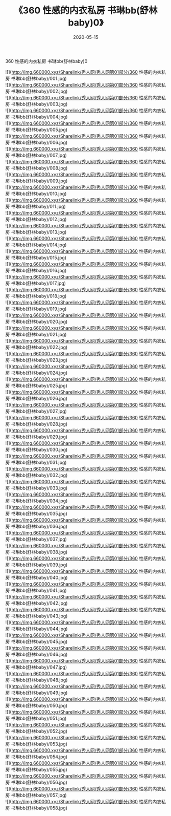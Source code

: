 ﻿---
layout: post
title:  《360 性感的内衣私房 书琳bb(舒林baby)0》
date:   2020-05-15
img: http://img.660000.xyz/Sharelink/秀人网/秀人网第01部分/360 性感的内衣私房 书琳bb(舒林baby)0/000.jpg
categories: [美女, 清纯, 唯美]
---

360 性感的内衣私房 书琳bb(舒林baby)0

  ![](http://img.660000.xyz/Sharelink/秀人网/秀人网第01部分/360 性感的内衣私房 书琳bb(舒林baby)/001.jpg) <br> ![](http://img.660000.xyz/Sharelink/秀人网/秀人网第01部分/360 性感的内衣私房 书琳bb(舒林baby)/002.jpg) <br> ![](http://img.660000.xyz/Sharelink/秀人网/秀人网第01部分/360 性感的内衣私房 书琳bb(舒林baby)/003.jpg) <br> ![](http://img.660000.xyz/Sharelink/秀人网/秀人网第01部分/360 性感的内衣私房 书琳bb(舒林baby)/004.jpg) <br> ![](http://img.660000.xyz/Sharelink/秀人网/秀人网第01部分/360 性感的内衣私房 书琳bb(舒林baby)/005.jpg) <br> ![](http://img.660000.xyz/Sharelink/秀人网/秀人网第01部分/360 性感的内衣私房 书琳bb(舒林baby)/006.jpg) <br> ![](http://img.660000.xyz/Sharelink/秀人网/秀人网第01部分/360 性感的内衣私房 书琳bb(舒林baby)/007.jpg) <br> ![](http://img.660000.xyz/Sharelink/秀人网/秀人网第01部分/360 性感的内衣私房 书琳bb(舒林baby)/008.jpg) <br> ![](http://img.660000.xyz/Sharelink/秀人网/秀人网第01部分/360 性感的内衣私房 书琳bb(舒林baby)/009.jpg) <br> ![](http://img.660000.xyz/Sharelink/秀人网/秀人网第01部分/360 性感的内衣私房 书琳bb(舒林baby)/010.jpg) <br> ![](http://img.660000.xyz/Sharelink/秀人网/秀人网第01部分/360 性感的内衣私房 书琳bb(舒林baby)/011.jpg) <br> ![](http://img.660000.xyz/Sharelink/秀人网/秀人网第01部分/360 性感的内衣私房 书琳bb(舒林baby)/012.jpg) <br> ![](http://img.660000.xyz/Sharelink/秀人网/秀人网第01部分/360 性感的内衣私房 书琳bb(舒林baby)/013.jpg) <br> ![](http://img.660000.xyz/Sharelink/秀人网/秀人网第01部分/360 性感的内衣私房 书琳bb(舒林baby)/014.jpg) <br> ![](http://img.660000.xyz/Sharelink/秀人网/秀人网第01部分/360 性感的内衣私房 书琳bb(舒林baby)/015.jpg) <br> ![](http://img.660000.xyz/Sharelink/秀人网/秀人网第01部分/360 性感的内衣私房 书琳bb(舒林baby)/016.jpg) <br> ![](http://img.660000.xyz/Sharelink/秀人网/秀人网第01部分/360 性感的内衣私房 书琳bb(舒林baby)/017.jpg) <br> ![](http://img.660000.xyz/Sharelink/秀人网/秀人网第01部分/360 性感的内衣私房 书琳bb(舒林baby)/018.jpg) <br> ![](http://img.660000.xyz/Sharelink/秀人网/秀人网第01部分/360 性感的内衣私房 书琳bb(舒林baby)/019.jpg) <br> ![](http://img.660000.xyz/Sharelink/秀人网/秀人网第01部分/360 性感的内衣私房 书琳bb(舒林baby)/020.jpg) <br> ![](http://img.660000.xyz/Sharelink/秀人网/秀人网第01部分/360 性感的内衣私房 书琳bb(舒林baby)/021.jpg) <br> ![](http://img.660000.xyz/Sharelink/秀人网/秀人网第01部分/360 性感的内衣私房 书琳bb(舒林baby)/022.jpg) <br> ![](http://img.660000.xyz/Sharelink/秀人网/秀人网第01部分/360 性感的内衣私房 书琳bb(舒林baby)/023.jpg) <br> ![](http://img.660000.xyz/Sharelink/秀人网/秀人网第01部分/360 性感的内衣私房 书琳bb(舒林baby)/024.jpg) <br> ![](http://img.660000.xyz/Sharelink/秀人网/秀人网第01部分/360 性感的内衣私房 书琳bb(舒林baby)/025.jpg) <br> ![](http://img.660000.xyz/Sharelink/秀人网/秀人网第01部分/360 性感的内衣私房 书琳bb(舒林baby)/026.jpg) <br> ![](http://img.660000.xyz/Sharelink/秀人网/秀人网第01部分/360 性感的内衣私房 书琳bb(舒林baby)/027.jpg) <br> ![](http://img.660000.xyz/Sharelink/秀人网/秀人网第01部分/360 性感的内衣私房 书琳bb(舒林baby)/028.jpg) <br> ![](http://img.660000.xyz/Sharelink/秀人网/秀人网第01部分/360 性感的内衣私房 书琳bb(舒林baby)/029.jpg) <br> ![](http://img.660000.xyz/Sharelink/秀人网/秀人网第01部分/360 性感的内衣私房 书琳bb(舒林baby)/030.jpg) <br> ![](http://img.660000.xyz/Sharelink/秀人网/秀人网第01部分/360 性感的内衣私房 书琳bb(舒林baby)/031.jpg) <br> ![](http://img.660000.xyz/Sharelink/秀人网/秀人网第01部分/360 性感的内衣私房 书琳bb(舒林baby)/032.jpg) <br> ![](http://img.660000.xyz/Sharelink/秀人网/秀人网第01部分/360 性感的内衣私房 书琳bb(舒林baby)/033.jpg) <br> ![](http://img.660000.xyz/Sharelink/秀人网/秀人网第01部分/360 性感的内衣私房 书琳bb(舒林baby)/034.jpg) <br> ![](http://img.660000.xyz/Sharelink/秀人网/秀人网第01部分/360 性感的内衣私房 书琳bb(舒林baby)/035.jpg) <br> ![](http://img.660000.xyz/Sharelink/秀人网/秀人网第01部分/360 性感的内衣私房 书琳bb(舒林baby)/036.jpg) <br> ![](http://img.660000.xyz/Sharelink/秀人网/秀人网第01部分/360 性感的内衣私房 书琳bb(舒林baby)/037.jpg) <br> ![](http://img.660000.xyz/Sharelink/秀人网/秀人网第01部分/360 性感的内衣私房 书琳bb(舒林baby)/038.jpg) <br> ![](http://img.660000.xyz/Sharelink/秀人网/秀人网第01部分/360 性感的内衣私房 书琳bb(舒林baby)/039.jpg) <br> ![](http://img.660000.xyz/Sharelink/秀人网/秀人网第01部分/360 性感的内衣私房 书琳bb(舒林baby)/040.jpg) <br> ![](http://img.660000.xyz/Sharelink/秀人网/秀人网第01部分/360 性感的内衣私房 书琳bb(舒林baby)/041.jpg) <br> ![](http://img.660000.xyz/Sharelink/秀人网/秀人网第01部分/360 性感的内衣私房 书琳bb(舒林baby)/042.jpg) <br> ![](http://img.660000.xyz/Sharelink/秀人网/秀人网第01部分/360 性感的内衣私房 书琳bb(舒林baby)/043.jpg) <br> ![](http://img.660000.xyz/Sharelink/秀人网/秀人网第01部分/360 性感的内衣私房 书琳bb(舒林baby)/044.jpg) <br> ![](http://img.660000.xyz/Sharelink/秀人网/秀人网第01部分/360 性感的内衣私房 书琳bb(舒林baby)/045.jpg) <br> ![](http://img.660000.xyz/Sharelink/秀人网/秀人网第01部分/360 性感的内衣私房 书琳bb(舒林baby)/046.jpg) <br> ![](http://img.660000.xyz/Sharelink/秀人网/秀人网第01部分/360 性感的内衣私房 书琳bb(舒林baby)/047.jpg) <br> ![](http://img.660000.xyz/Sharelink/秀人网/秀人网第01部分/360 性感的内衣私房 书琳bb(舒林baby)/048.jpg) <br> ![](http://img.660000.xyz/Sharelink/秀人网/秀人网第01部分/360 性感的内衣私房 书琳bb(舒林baby)/049.jpg) <br> ![](http://img.660000.xyz/Sharelink/秀人网/秀人网第01部分/360 性感的内衣私房 书琳bb(舒林baby)/050.jpg) <br> ![](http://img.660000.xyz/Sharelink/秀人网/秀人网第01部分/360 性感的内衣私房 书琳bb(舒林baby)/051.jpg) <br> ![](http://img.660000.xyz/Sharelink/秀人网/秀人网第01部分/360 性感的内衣私房 书琳bb(舒林baby)/052.jpg) <br> ![](http://img.660000.xyz/Sharelink/秀人网/秀人网第01部分/360 性感的内衣私房 书琳bb(舒林baby)/053.jpg) <br> ![](http://img.660000.xyz/Sharelink/秀人网/秀人网第01部分/360 性感的内衣私房 书琳bb(舒林baby)/054.jpg) <br> ![](http://img.660000.xyz/Sharelink/秀人网/秀人网第01部分/360 性感的内衣私房 书琳bb(舒林baby)/055.jpg) <br> ![](http://img.660000.xyz/Sharelink/秀人网/秀人网第01部分/360 性感的内衣私房 书琳bb(舒林baby)/056.jpg) <br> ![](http://img.660000.xyz/Sharelink/秀人网/秀人网第01部分/360 性感的内衣私房 书琳bb(舒林baby)/057.jpg) <br> ![](http://img.660000.xyz/Sharelink/秀人网/秀人网第01部分/360 性感的内衣私房 书琳bb(舒林baby)/058.jpg) <br>
